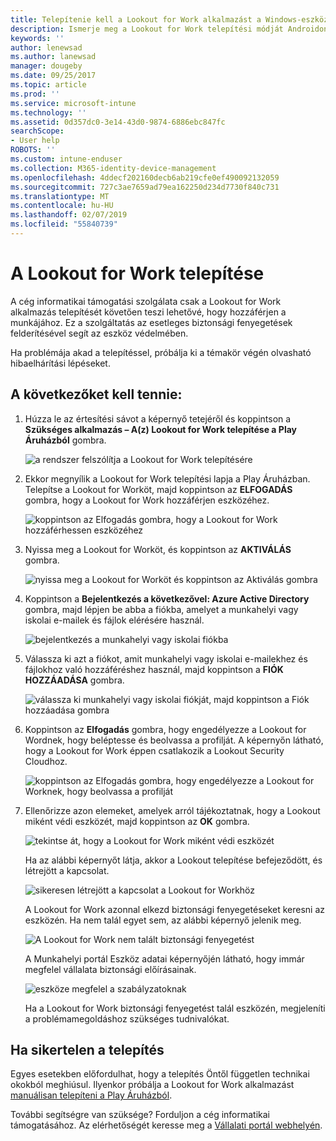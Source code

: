 ```yaml
---
title: Telepítenie kell a Lookout for Work alkalmazást a Windows-eszközön | Microsoft Docs
description: Ismerje meg a Lookout for Work telepítési módját Androidon.
keywords: ''
author: lenewsad
ms.author: lanewsad
manager: dougeby
ms.date: 09/25/2017
ms.topic: article
ms.prod: ''
ms.service: microsoft-intune
ms.technology: ''
ms.assetid: 0d357dc0-3e14-43d0-9874-6886ebc847fc
searchScope:
- User help
ROBOTS: ''
ms.custom: intune-enduser
ms.collection: M365-identity-device-management
ms.openlocfilehash: 4ddecf202160decb6ab219cfe0ef490092132059
ms.sourcegitcommit: 727c3ae7659ad79ea162250d234d7730f840c731
ms.translationtype: MT
ms.contentlocale: hu-HU
ms.lasthandoff: 02/07/2019
ms.locfileid: "55840739"
---
```

# <a name="install-lookout-for-work"></a>A Lookout for Work telepítése

A cég informatikai támogatási szolgálata csak a Lookout for Work alkalmazás telepítését követően teszi lehetővé, hogy hozzáférjen a munkájához. Ez a szolgáltatás az esetleges biztonsági fenyegetések felderítésével segít az eszköz védelmében.

Ha problémája akad a telepítéssel, próbálja ki a témakör végén olvasható hibaelhárítási lépéseket.

## <a name="what-you-need-to-do"></a>A következőket kell tennie:

1. Húzza le az értesítési sávot a képernyő tetejéről és koppintson a **Szükséges alkalmazás – A(z) Lookout for Work telepítése a Play Áruházból** gombra.

   ![a rendszer felszólítja a Lookout for Work telepítésére](./media/lookout-required-app-install-android.png)

2. Ekkor megnyílik a Lookout for Work telepítési lapja a Play Áruházban. Telepítse a Lookout for Worköt, majd koppintson az **ELFOGADÁS** gombra, hogy a Lookout for Work hozzáférjen eszközéhez.

   ![koppintson az Elfogadás gombra, hogy a Lookout for Work hozzáférhessen eszközéhez](./media/lookout-accept-store-permissions-android.png)

3. Nyissa meg a Lookout for Worköt, és koppintson az **AKTIVÁLÁS** gombra.

   ![nyissa meg a Lookout for Worköt és koppintson az Aktiválás gombra](./media/lookout-activate-button-android.png)

4. Koppintson a **Bejelentkezés a következővel: Azure Active Directory** gombra, majd lépjen be abba a fiókba, amelyet a munkahelyi vagy iskolai e-mailek és fájlok elérésére használ.

   ![bejelentkezés a munkahelyi vagy iskolai fiókba](./media/lookout-sign-in-azure-android.png)

5. Válassza ki azt a fiókot, amit munkahelyi vagy iskolai e-mailekhez és fájlokhoz való hozzáféréshez használ, majd koppintson a **FIÓK HOZZÁADÁSA** gombra.

   ![válassza ki munkahelyi vagy iskolai fiókját, majd koppintson a Fiók hozzáadása gombra](./media/lookout-pick-account-android.png)

6. Koppintson az **Elfogadás** gombra, hogy engedélyezze a Lookout for Wordnek, hogy beléptesse és beolvassa a profilját. A képernyőn látható, hogy a Lookout for Work éppen csatlakozik a Lookout Security Cloudhoz.

   ![koppintson az Elfogadás gombra, hogy engedélyezze a Lookout for Worknek, hogy beolvassa a profilját](./media/lookout-needs-permission-to-view-profile-android.png)

7. Ellenőrizze azon elemeket, amelyek arról tájékoztatnak, hogy a Lookout miként védi eszközét, majd koppintson az **OK** gombra.

   ![tekintse át, hogy a Lookout for Work miként védi eszközét](./media/lookout-how-it-protects-your-device-android.png)

   Ha az alábbi képernyőt látja, akkor a Lookout telepítése befejeződött, és létrejött a kapcsolat.

   ![sikeresen létrejött a kapcsolat a Lookout for Workhöz](./media/lookout-you-are-now-connected-android.png)

   A Lookout for Work azonnal elkezd biztonsági fenyegetéseket keresni az eszközén. Ha nem talál egyet sem, az alábbi képernyő jelenik meg.

   ![A Lookout for Work nem talált biztonsági fenyegetést](./media/lookout-scan-no-threats-found-android.png)

   A Munkahelyi portál Eszköz adatai képernyőjén látható, hogy immár megfelel vállalata biztonsági előírásainak.

    ![eszköze megfelel a szabályzatoknak](./media/mtd-device-now-compliant-android.png)

   Ha a Lookout for Work biztonsági fenyegetést talál eszközén, megjeleníti a problémamegoldáshoz szükséges tudnivalókat.

## <a name="if-the-installation-doesnt-work"></a>Ha sikertelen a telepítés

Egyes esetekben előfordulhat, hogy a telepítés Öntől független technikai okokból meghiúsul. Ilyenkor próbálja a Lookout for Work alkalmazást [manuálisan telepíteni a Play Áruházból](https://play.google.com/store/apps/details?id=com.lookout.enterprise).


További segítségre van szüksége? Forduljon a cég informatikai támogatásához. Az elérhetőségét keresse meg a [Vállalati portál webhelyén](https://go.microsoft.com/fwlink/?linkid=2010980).

